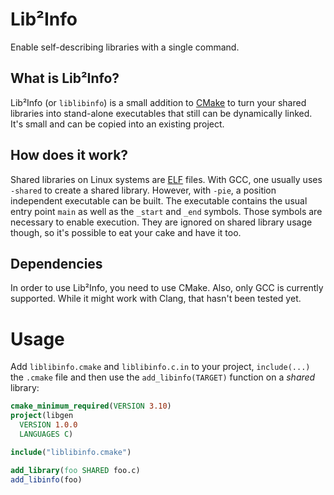 # Lib²Info
Enable self-describing libraries with a single command.

## What is Lib²Info?
Lib²Info (or `liblibinfo`) is a small addition to [CMake] to turn your shared libraries into stand-alone executables that still can be dynamically linked. It's small and can be copied into an existing project.

## How does it work?
Shared libraries on Linux systems are [ELF][ELF] files. With GCC, one usually uses `-shared` to create a shared library. However, with `-pie`, a position independent executable can be built. The executable contains the usual entry point `main` as well as the `_start` and `_end` symbols. Those symbols are necessary to enable execution. They are ignored on shared library usage though, so it's possible to eat your cake and have it too.

## Dependencies
In order to use Lib²Info, you need to use CMake. Also, only GCC is currently supported. While it might work with Clang, that hasn't been tested yet.

# Usage
Add `liblibinfo.cmake` and `liblibinfo.c.in` to your project, `include(...)` the `.cmake` file and then use the `add_libinfo(TARGET)` function on a *shared* library:

```cmake
cmake_minimum_required(VERSION 3.10)
project(libgen
  VERSION 1.0.0
  LANGUAGES C)

include("liblibinfo.cmake")

add_library(foo SHARED foo.c)
add_libinfo(foo)
```

[CMake]: https://cmake.org/
[ELF]: https://en.wikipedia.org/wiki/Executable_and_Linkable_Format "Executable and Linkable Format"
